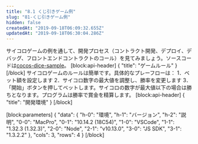 ```yaml
---
title: "8.1 くじ引きゲーム例"
slug: "81-くじ引きゲーム例"
hidden: false
createdAt: "2019-09-18T06:09:32.655Z"
updatedAt: "2019-09-18T06:30:04.286Z"
---
```

サイコロゲームの例を通して、開発プロセス（コントラクト開発、デプロイ、デバッグ、フロントエンドコントラクトのコール）を見てみましょう。ソースコードは[cocos-dice-sample](https://github.com/Cocos-BCX/cocos-dice-sample)。
[block:api-header]
{
  "title": "ゲームルール"
}
[/block]
サイコロゲームのルールは簡単です。具体的なプレーフローは：
1．ベット額を設定します
2．サイコロ数字の最大値を調整し、勝率を変更します
3．「開始」ボタンを押してベットします。サイコロの数字が最大値以下の場合は勝ちとなります。プログラムは勝率で賞金を精算します。
[block:api-header]
{
  "title": "開発環境"
}
[/block]

[block:parameters]
{
  "data": {
    "h-0": "環境",
    "h-1": "バージョン",
    "h-2": "説明",
    "0-0": "MacPro",
    "0-1": "10.14.2 (18C54)",
    "1-0": "VSCode",
    "1-1": "1.32.3 (1.32.3)",
    "2-0": "Node",
    "2-1": "v10.13.0",
    "3-0": "JS SDK",
    "3-1": "1.3.2.2"
  },
  "cols": 3,
  "rows": 4
}
[/block]